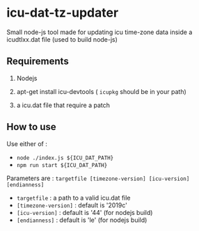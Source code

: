 # icu-dat-tz-updater

Small node-js tool made for updating icu time-zone data inside a icudtlxx.dat file (used to build node-js)

## Requirements

1. Nodejs

1. apt-get install icu-devtools ( `icupkg` should be in your path)

1. a icu.dat file that require a patch

## How to use

Use either of :

* `node ./index.js ${ICU_DAT_PATH}`
* `npm run start ${ICU_DAT_PATH}`

Parameters are : `targetfile [timezone-version] [icu-version]  [endianness]`

* `targetfile` : a path to a valid icu.dat file
* `[timezone-version]` : default is '2019c'
* `[icu-version]` : default is '44' (for nodejs build)
* `[endianness]` : default is 'le' (for nodejs build)
